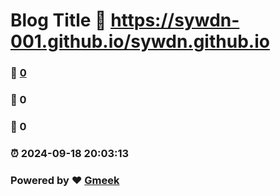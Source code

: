 # Blog Title :link: https://sywdn-001.github.io/sywdn.github.io 
### :page_facing_up: [0](https://sywdn-001.github.io/sywdn.github.io/tag.html) 
### :speech_balloon: 0 
### :hibiscus: 0 
### :alarm_clock: 2024-09-18 20:03:13 
### Powered by :heart: [Gmeek](https://github.com/Meekdai/Gmeek)
